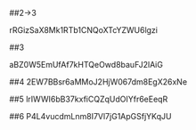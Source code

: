 

##2->3

rRGizSaX8Mk1RTb1CNQoXTcYZWU6lgzi

##3

aBZ0W5EmUfAf7kHTQeOwd8bauFJ2lAiG

##4
2EW7BBsr6aMMoJ2HjW067dm8EgX26xNe

##5
lrIWWI6bB37kxfiCQZqUdOIYfr6eEeqR

##6
P4L4vucdmLnm8I7Vl7jG1ApGSfjYKqJU
